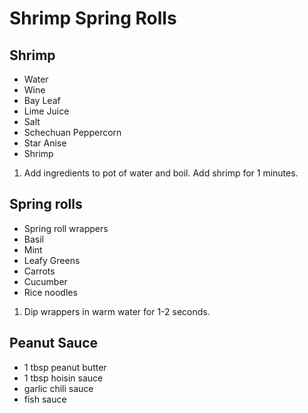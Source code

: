 # Shrimp Spring Rolls

## Shrimp

* Water
* Wine
* Bay Leaf
* Lime Juice
* Salt
* Schechuan Peppercorn
* Star Anise
* Shrimp

1. Add ingredients to pot of water and boil. Add shrimp for 1 minutes.

## Spring rolls

* Spring roll wrappers
* Basil
* Mint
* Leafy Greens
* Carrots
* Cucumber
* Rice noodles

1. Dip wrappers in warm water for 1-2 seconds.

## Peanut Sauce

* 1 tbsp peanut butter
* 1 tbsp hoisin sauce
* garlic chili sauce
* fish sauce
